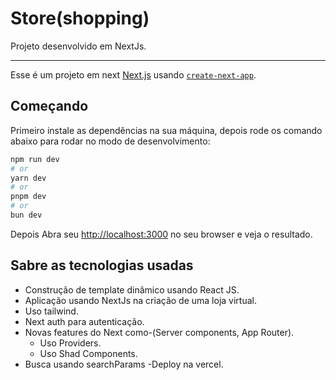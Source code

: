 <h1>Store(shopping)</h1>

<p>Projeto desenvolvido em NextJs.</p>

<hr></hr>

Esse é um projeto em next [Next.js](https://nextjs.org/) usando [`create-next-app`](https://github.com/vercel/next.js/tree/canary/packages/create-next-app).

## Começando

Primeiro instale as dependências na sua máquina, depois rode os comando abaixo para rodar no modo de desenvolvimento:

```bash
npm run dev
# or
yarn dev
# or
pnpm dev
# or
bun dev
```

Depois Abra seu [http://localhost:3000](http://localhost:3000) no seu browser e veja o resultado.


## Sabre as tecnologias usadas

- Construção de template dinâmico usando React JS.
- Aplicação usando NextJs na criação de uma loja virtual.
- Uso tailwind.
- Next auth para autenticação.
- Novas features do Next como-(Server components, App Router).
  - Uso Providers.
  - Uso Shad Components.
- Busca usando searchParams
  -Deploy na vercel.

